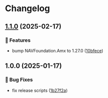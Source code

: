 # Changelog

## [1.1.0](https://github.com/Norgate-AV/NAVDatabase.Amx.GenericDocCamUI/compare/v1.0.0...v1.1.0) (2025-02-17)

### 🌟 Features

- bump NAVFoundation.Amx to 1.27.0 ([10bfece](https://github.com/Norgate-AV/NAVDatabase.Amx.GenericDocCamUI/commit/10bfece80654e4ef6fcf5c138d41665037c57821))

## 1.0.0 (2025-01-17)

### 🐛 Bug Fixes

- fix release scripts ([1b27f2a](https://github.com/Norgate-AV/NAVDatabase.Amx.GenericDocCamUI/commit/1b27f2aa87dda362c1e27488d6c18304c3623a7e))
